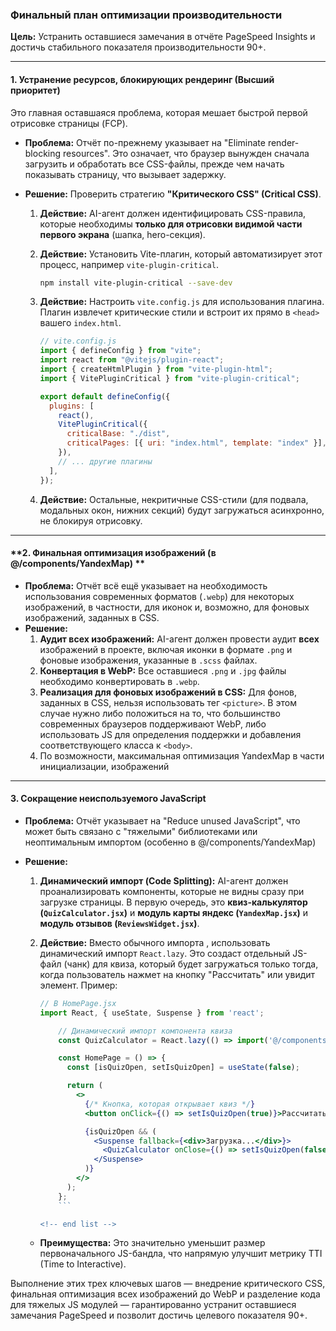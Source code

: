 ### **Финальный план оптимизации производительности**

**Цель:** Устранить оставшиеся замечания в отчёте PageSpeed Insights и достичь стабильного показателя производительности 90+.

---

#### **1. Устранение ресурсов, блокирующих рендеринг (Высший приоритет)**

Это главная оставшаяся проблема, которая мешает быстрой первой отрисовке страницы (FCP).

- **Проблема:** Отчёт по-прежнему указывает на "Eliminate render-blocking resources". Это означает, что браузер вынужден сначала загрузить и обработать все CSS-файлы, прежде чем начать показывать страницу, что вызывает задержку.
- **Решение:** Проверить стратегию **"Критического CSS" (Critical CSS)**.

  1.  **Действие:** AI-агент должен идентифицировать CSS-правила, которые необходимы **только для отрисовки видимой части первого экрана** (шапка, hero-секция).
  2.  **Действие:** Установить Vite-плагин, который автоматизирует этот процесс, например `vite-plugin-critical`.
      ```bash
      npm install vite-plugin-critical --save-dev
      ```
  3.  **Действие:** Настроить `vite.config.js` для использования плагина. Плагин извлечет критические стили и встроит их прямо в `<head>` вашего `index.html`.

      ```javascript
      // vite.config.js
      import { defineConfig } from "vite";
      import react from "@vitejs/plugin-react";
      import { createHtmlPlugin } from "vite-plugin-html";
      import { VitePluginCritical } from "vite-plugin-critical";

      export default defineConfig({
        plugins: [
          react(),
          VitePluginCritical({
            criticalBase: "./dist",
            criticalPages: [{ uri: "index.html", template: "index" }],
          }),
          // ... другие плагины
        ],
      });
      ```

  4.  **Действие:** Остальные, некритичные CSS-стили (для подвала, модальных окон, нижних секций) будут загружаться асинхронно, не блокируя отрисовку.

---

#### **2. Финальная оптимизация изображений (в @/components/YandexMap) **

- **Проблема:** Отчёт всё ещё указывает на необходимость использования современных форматов (`.webp`) для некоторых изображений, в частности, для иконок и, возможно, для фоновых изображений, заданных в CSS.
- **Решение:**
  1.  **Аудит всех изображений:** AI-агент должен провести аудит **всех** изображений в проекте, включая иконки в формате `.png` и фоновые изображения, указанные в `.scss` файлах.
  2.  **Конвертация в WebP:** Все оставшиеся `.png` и `.jpg` файлы необходимо конвертировать в `.webp`.
  3.  **Реализация для фоновых изображений в CSS:** Для фонов, заданных в CSS, нельзя использовать тег `<picture>`. В этом случае нужно либо положиться на то, что большинство современных браузеров поддерживают WebP, либо использовать JS для определения поддержки и добавления соответствующего класса к `<body>`.
  4.  По возможности, максимальная оптимизация YandexMap в части инициализации, изображений

---

#### **3. Сокращение неиспользуемого JavaScript**

- **Проблема:** Отчёт указывает на "Reduce unused JavaScript", что может быть связано с "тяжелыми" библиотеками или неоптимальным импортом (особенно в @/components/YandexMap)
- **Решение:**

  1.  **Динамический импорт (Code Splitting):** AI-агент должен проанализировать компоненты, которые не видны сразу при загрузке страницы. В первую очередь, это **квиз-калькулятор (`QuizCalculator.jsx`)** и **модуль карты яндекс (`YandexMap.jsx`)** и **модуль отзывов (`ReviewsWidget.jsx`)**.
  2.  **Действие:** Вместо обычного импорта , использовать динамический импорт `React.lazy`. Это создаст отдельный JS-файл (чанк) для квиза, который будет загружаться только тогда, когда пользователь нажмет на кнопку "Рассчитать" или увидит элемент. Пример:

      ````jsx
      // В HomePage.jsx
      import React, { useState, Suspense } from 'react';

          // Динамический импорт компонента квиза
          const QuizCalculator = React.lazy(() => import('@/components/QuizCalculator/QuizCalculator'));

          const HomePage = () => {
            const [isQuizOpen, setIsQuizOpen] = useState(false);

            return (
              <>
                {/* Кнопка, которая открывает квиз */}
                <button onClick={() => setIsQuizOpen(true)}>Рассчитать стоимость</button>

                {isQuizOpen && (
                  <Suspense fallback={<div>Загрузка...</div>}>
                    <QuizCalculator onClose={() => setIsQuizOpen(false)} />
                  </Suspense>
                )}
              </>
            );
          };
          ```

      <!-- end list -->
      ````

  - **Преимущества:** Это значительно уменьшит размер первоначального JS-бандла, что напрямую улучшит метрику TTI (Time to Interactive).

Выполнение этих трех ключевых шагов — внедрение критического CSS, финальная оптимизация всех изображений до WebP и разделение кода для тяжелых JS модулей — гарантированно устранит оставшиеся замечания PageSpeed и позволит достичь целевого показателя 90+.
